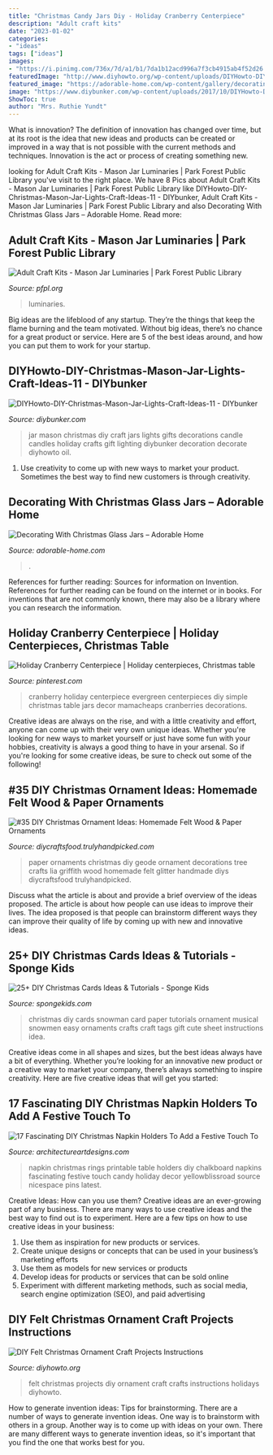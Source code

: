 ```yaml
---
title: "Christmas Candy Jars Diy - Holiday Cranberry Centerpiece"
description: "Adult craft kits"
date: "2023-01-02"
categories:
- "ideas"
tags: ["ideas"]
images:
- "https://i.pinimg.com/736x/7d/a1/b1/7da1b12acd996a7f3cb4915ab4f52d26.jpg"
featuredImage: "http://www.diyhowto.org/wp-content/uploads/DIYHowto-DIY-Felt-Christmas-Ornament-Craft-Projects-Instructions-20.jpg"
featured_image: "https://adorable-home.com/wp-content/gallery/decorating-with-christmas-glass-jars/decorating-with-christmas-glass-jars-4.jpg"
image: "https://www.diybunker.com/wp-content/uploads/2017/10/DIYHowto-DIY-Christmas-Mason-Jar-Lights-Craft-Ideas-11.jpg"
ShowToc: true
author: "Mrs. Ruthie Yundt"
---
```



What is innovation?
The definition of innovation has changed over time, but at its root is the idea that new ideas and products can be created or improved in a way that is not possible with the current methods and techniques. Innovation is the act or process of creating something new.

	

		
looking for Adult Craft Kits - Mason Jar Luminaries | Park Forest Public Library you've visit to the right place. We have 8 Pics about Adult Craft Kits - Mason Jar Luminaries | Park Forest Public Library like DIYHowto-DIY-Christmas-Mason-Jar-Lights-Craft-Ideas-11 - DIYbunker, Adult Craft Kits - Mason Jar Luminaries | Park Forest Public Library and also Decorating With Christmas Glass Jars – Adorable Home. Read more:
		
    
## Adult Craft Kits - Mason Jar Luminaries | Park Forest Public Library

<img loading=lazy src="https://www.pfpl.org/sites/default/files/DIY-Snowy-Mason-Jars-1.jpg" onerror="this.onerror=null;this.src='https://tse1.mm.bing.net/th?id=OIP.CmopCRlwlvHnLwO3fP-O6AHaLS&amp;pid=15.1';" alt="Adult Craft Kits - Mason Jar Luminaries | Park Forest Public Library">

_Source: pfpl.org_

>luminaries. 

	

Big ideas are the lifeblood of any startup. They’re the things that keep the flame burning and the team motivated. Without big ideas, there’s no chance for a great product or service. Here are 5 of the best ideas around, and how you can put them to work for your startup.

    
## DIYHowto-DIY-Christmas-Mason-Jar-Lights-Craft-Ideas-11 - DIYbunker

<img loading=lazy src="https://www.diybunker.com/wp-content/uploads/2017/10/DIYHowto-DIY-Christmas-Mason-Jar-Lights-Craft-Ideas-11.jpg" onerror="this.onerror=null;this.src='https://tse3.mm.bing.net/th?id=OIP.hErDshB9MeQsh4pwhZvjeQHaMK&amp;pid=15.1';" alt="DIYHowto-DIY-Christmas-Mason-Jar-Lights-Craft-Ideas-11 - DIYbunker">

_Source: diybunker.com_

>jar mason christmas diy craft jars lights gifts decorations candle candles holiday crafts gift lighting diybunker decoration decorate diyhowto oil. 

	

1. Use creativity to come up with new ways to market your product. Sometimes the best way to find new customers is through creativity.

    
## Decorating With Christmas Glass Jars – Adorable Home

<img loading=lazy src="https://adorable-home.com/wp-content/gallery/decorating-with-christmas-glass-jars/decorating-with-christmas-glass-jars-4.jpg" onerror="this.onerror=null;this.src='https://tse1.mm.bing.net/th?id=OIP.e4FVLqy_AqTY2HQFLEYGDAHaKl&amp;pid=15.1';" alt="Decorating With Christmas Glass Jars – Adorable Home">

_Source: adorable-home.com_

>. 

	

References for further reading: Sources for information on Invention.
References for further reading can be found on the internet or in books. For inventions that are not commonly known, there may also be a library where you can research the information.

    
## Holiday Cranberry Centerpiece | Holiday Centerpieces, Christmas Table

<img loading=lazy src="https://i.pinimg.com/736x/7d/a1/b1/7da1b12acd996a7f3cb4915ab4f52d26.jpg" onerror="this.onerror=null;this.src='https://tse4.mm.bing.net/th?id=OIP.QkpJlnjSnNO6MbydbEQD6wHaLG&amp;pid=15.1';" alt="Holiday Cranberry Centerpiece | Holiday centerpieces, Christmas table">

_Source: pinterest.com_

>cranberry holiday centerpiece evergreen centerpieces diy simple christmas table jars decor mamacheaps cranberries decorations. 

	

Creative ideas are always on the rise, and with a little creativity and effort, anyone can come up with their very own unique ideas. Whether you're looking for new ways to market yourself or just have some fun with your hobbies, creativity is always a good thing to have in your arsenal. So if you're looking for some creative ideas, be sure to check out some of the following!

    
## #35 DIY Christmas Ornament Ideas: Homemade Felt Wood &amp; Paper Ornaments

<img loading=lazy src="https://diycraftsfood.trulyhandpicked.com/wp-content/uploads/2016/12/DIY-paper-Geode-Christmas-Ornaments.jpg" onerror="this.onerror=null;this.src='https://tse3.mm.bing.net/th?id=OIP.Zi4_d9Bvm1Yo4j0GhxDbQQHaL8&amp;pid=15.1';" alt="#35 DIY Christmas Ornament Ideas: Homemade Felt Wood &amp; Paper Ornaments">

_Source: diycraftsfood.trulyhandpicked.com_

>paper ornaments christmas diy geode ornament decorations tree crafts lia griffith wood homemade felt glitter handmade diys diycraftsfood trulyhandpicked. 

	

Discuss what the article is about and provide a brief overview of the ideas proposed.
The article is about how people can use ideas to improve their lives. The idea proposed is that people can brainstorm different ways they can improve their quality of life by coming up with new and innovative ideas.

    
## 25+ DIY Christmas Cards Ideas &amp; Tutorials - Sponge Kids

<img loading=lazy src="http://spongekids.com/wp-content/uploads/2016/10/diy-christmas-cards/1-diy-christmas-cards.jpg" onerror="this.onerror=null;this.src='https://tse1.mm.bing.net/th?id=OIP.Y3ALECgteFYJBJPK-rIz0wHaJh&amp;pid=15.1';" alt="25+ DIY Christmas Cards Ideas &amp; Tutorials - Sponge Kids">

_Source: spongekids.com_

>christmas diy cards snowman card paper tutorials ornament musical snowmen easy ornaments crafts craft tags gift cute sheet instructions idea. 

	

Creative ideas come in all shapes and sizes, but the best ideas always have a bit of everything. Whether you’re looking for an innovative new product or a creative way to market your company, there’s always something to inspire creativity. Here are five creative ideas that will get you started: 

    
## 17 Fascinating DIY Christmas Napkin Holders To Add A Festive Touch To

<img loading=lazy src="https://www.architectureartdesigns.com/wp-content/uploads/2014/12/1435.jpg" onerror="this.onerror=null;this.src='https://tse2.mm.bing.net/th?id=OIP.vrS345WsLMt-Eq5xarSyVgHaLH&amp;pid=15.1';" alt="17 Fascinating DIY Christmas Napkin Holders To Add a Festive Touch To">

_Source: architectureartdesigns.com_

>napkin christmas rings printable table holders diy chalkboard napkins fascinating festive touch candy holiday decor yellowblissroad source nicespace pins latest. 

	

Creative Ideas: How can you use them?
Creative ideas are an ever-growing part of any business. There are many ways to use creative ideas and the best way to find out is to experiment. Here are a few tips on how to use creative ideas in your business:
1. Use them as inspiration for new products or services.
2. Create unique designs or concepts that can be used in your business’s marketing efforts  
3. Use them as models for new services or products 
4. Develop ideas for products or services that can be sold online 
5. Experiment with different marketing methods, such as social media, search engine optimization (SEO), and paid advertising 

    
## DIY Felt Christmas Ornament Craft Projects Instructions

<img loading=lazy src="http://www.diyhowto.org/wp-content/uploads/DIYHowto-DIY-Felt-Christmas-Ornament-Craft-Projects-Instructions-20.jpg" onerror="this.onerror=null;this.src='https://tse4.mm.bing.net/th?id=OIP.JdSjzkkuskSg7ck6n6izRQHaRJ&amp;pid=15.1';" alt="DIY Felt Christmas Ornament Craft Projects Instructions">

_Source: diyhowto.org_

>felt christmas projects diy ornament craft crafts instructions holidays diyhowto. 

	

How to generate invention ideas: Tips for brainstorming.
There are a number of ways to generate invention ideas. One way is to brainstorm with others in a group. Another way is to come up with ideas on your own. There are many different ways to generate invention ideas, so it's important that you find the one that works best for you.

